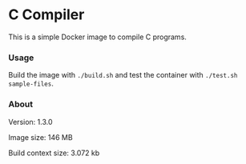 # C Compiler

This is a simple Docker image to compile C programs.

### Usage

Build the image with `./build.sh` and test the container with `./test.sh sample-files`.

### About

Version: 1.3.0

Image size: 146 MB

Build context size: 3.072 kb

